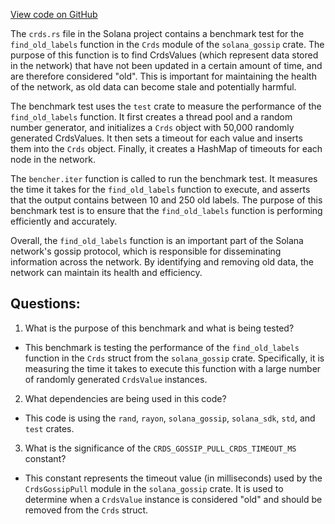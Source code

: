 
[View code on GitHub](https://github.com/solana-labs/solana/blob/master/gossip/benches/crds.rs)

The `crds.rs` file in the Solana project contains a benchmark test for the `find_old_labels` function in the `Crds` module of the `solana_gossip` crate. The purpose of this function is to find CrdsValues (which represent data stored in the network) that have not been updated in a certain amount of time, and are therefore considered "old". This is important for maintaining the health of the network, as old data can become stale and potentially harmful.

The benchmark test uses the `test` crate to measure the performance of the `find_old_labels` function. It first creates a thread pool and a random number generator, and initializes a `Crds` object with 50,000 randomly generated CrdsValues. It then sets a timeout for each value and inserts them into the `Crds` object. Finally, it creates a HashMap of timeouts for each node in the network.

The `bencher.iter` function is called to run the benchmark test. It measures the time it takes for the `find_old_labels` function to execute, and asserts that the output contains between 10 and 250 old labels. The purpose of this benchmark test is to ensure that the `find_old_labels` function is performing efficiently and accurately.

Overall, the `find_old_labels` function is an important part of the Solana network's gossip protocol, which is responsible for disseminating information across the network. By identifying and removing old data, the network can maintain its health and efficiency.
## Questions: 
 1. What is the purpose of this benchmark and what is being tested?
- This benchmark is testing the performance of the `find_old_labels` function in the `Crds` struct from the `solana_gossip` crate. Specifically, it is measuring the time it takes to execute this function with a large number of randomly generated `CrdsValue` instances.

2. What dependencies are being used in this code?
- This code is using the `rand`, `rayon`, `solana_gossip`, `solana_sdk`, `std`, and `test` crates.

3. What is the significance of the `CRDS_GOSSIP_PULL_CRDS_TIMEOUT_MS` constant?
- This constant represents the timeout value (in milliseconds) used by the `CrdsGossipPull` module in the `solana_gossip` crate. It is used to determine when a `CrdsValue` instance is considered "old" and should be removed from the `Crds` struct.